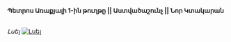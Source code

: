**Պետրոս Առաքյալի 1-ին թուղթը || Աստվածաշունչ || Նոր Կտակարան**

\
_Լսել_
[![Լսել](https://steamuserimages-a.akamaihd.net/ugc/364031285151936384/CABEA5103DFCCC0F86EE38B0C40C8E0B55814C9B/?imw=512&imh=512&ima=fit&impolicy=Letterbox&imcolor=%23000000&letterbox=true)](https://www.youtube.com/watch?v=JL6awKTQLh0&list=PLiqVN24ARkiU3mGKGQITLKdUf0RkjozAW&index=21)
